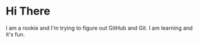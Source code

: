 # Hi There

I am a rookie and I'm trying to figure out GitHub and Git. I am learning and it's fun. 
